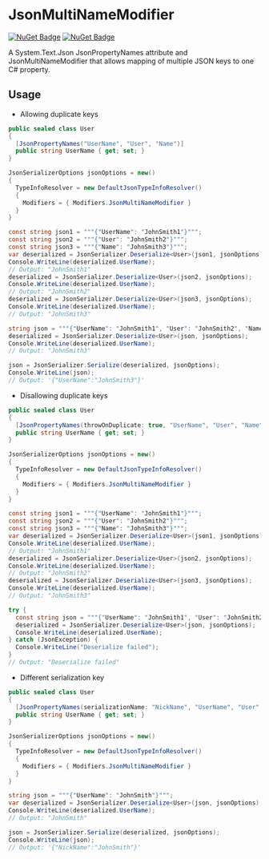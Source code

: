 # JsonMultiNameModifier

[![NuGet Badge](https://badgen.net/nuget/v/JsonMultiNameModifier)](https://www.nuget.org/packages/JsonMultiNameModifier#versions-body-tab)
[![NuGet Badge](https://badgen.net/nuget/dt/JsonMultiNameModifier)](https://www.nuget.org/stats/packages/JsonMultiNameModifier?groupby=Version)

A System.Text.Json JsonPropertyNames attribute and JsonMultiNameModifier that allows mapping of multiple JSON keys to one C# property.

## Usage

- Allowing duplicate keys

```cs
public sealed class User
{
  [JsonPropertyNames("UserName", "User", "Name")]
  public string UserName { get; set; }
}
```

```cs
JsonSerializerOptions jsonOptions = new()
{
  TypeInfoResolver = new DefaultJsonTypeInfoResolver()
  {
    Modifiers = { Modifiers.JsonMultiNameModifier }
  }
}

const string json1 = """{"UserName": "JohnSmith1"}""";
const string json2 = """{"User": "JohnSmith2"}""";
const string json3 = """{"Name": "JohnSmith3"}""";
var deserialized = JsonSerializer.Deserialize<User>(json1, jsonOptions);
Console.WriteLine(deserialized.UserName);
// Output: "JohnSmith1"
deserialized = JsonSerializer.Deserialize<User>(json2, jsonOptions);
Console.WriteLine(deserialized.UserName);
// Output: "JohnSmith2"
deserialized = JsonSerializer.Deserialize<User>(json3, jsonOptions);
Console.WriteLine(deserialized.UserName);
// Output: "JohnSmith3"

string json = """{"UserName": "JohnSmith1", "User": "JohnSmith2", "Name": "JohnSmith3"}""";
deserialized = JsonSerializer.Deserialize<User>(json, jsonOptions);
Console.WriteLine(deserialized.UserName);
// Output: "JohnSmith3"

json = JsonSerializer.Serialize(deserialized, jsonOptions);
Console.WriteLine(json);
// Output: '{"UserName":"JohnSmith3"}'
```

- Disallowing duplicate keys

```cs
public sealed class User
{
  [JsonPropertyNames(throwOnDuplicate: true, "UserName", "User", "Name")]
  public string UserName { get; set; }
}
```

```cs
JsonSerializerOptions jsonOptions = new()
{
  TypeInfoResolver = new DefaultJsonTypeInfoResolver()
  {
    Modifiers = { Modifiers.JsonMultiNameModifier }
  }
}

const string json1 = """{"UserName": "JohnSmith1"}""";
const string json2 = """{"User": "JohnSmith2"}""";
const string json3 = """{"Name": "JohnSmith3"}""";
var deserialized = JsonSerializer.Deserialize<User>(json1, jsonOptions);
Console.WriteLine(deserialized.UserName);
// Output: "JohnSmith1"
deserialized = JsonSerializer.Deserialize<User>(json2, jsonOptions);
Console.WriteLine(deserialized.UserName);
// Output: "JohnSmith2"
deserialized = JsonSerializer.Deserialize<User>(json3, jsonOptions);
Console.WriteLine(deserialized.UserName);
// Output: "JohnSmith3"

try {
  const string json = """{"UserName": "JohnSmith1", "User": "JohnSmith2", "Name": "JohnSmith3"}""";
  deserialized = JsonSerializer.Deserialize<User>(json, jsonOptions);
  Console.WriteLine(deserialized.UserName);
} catch (JsonException) {
  Console.WriteLine("Deserialize failed");
}
// Output: "Deserialize failed"
```

- Different serialization key

```cs
public sealed class User
{
  [JsonPropertyNames(serializationName: "NickName", "UserName", "User", "Name")]
  public string UserName { get; set; }
}
```

```cs
JsonSerializerOptions jsonOptions = new()
{
  TypeInfoResolver = new DefaultJsonTypeInfoResolver()
  {
    Modifiers = { Modifiers.JsonMultiNameModifier }
  }
}

string json = """{"UserName": "JohnSmith"}""";
var deserialized = JsonSerializer.Deserialize<User>(json, jsonOptions);
Console.WriteLine(deserialized.UserName);
// Output: "JohnSmith"

json = JsonSerializer.Serialize(deserialized, jsonOptions);
Console.WriteLine(json);
// Output: '{"NickName":"JohnSmith"}'
```
